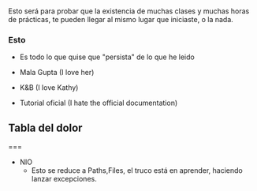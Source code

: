 #
  Esto será para probar que la existencia de muchas clases y muchas horas de prácticas, te pueden llegar al mismo lugar que iniciaste, o la nada.

### Esto

  * Es todo lo que quise que "persista" de lo que he leido
 
  * Mala Gupta (I love her)
  * K&B (I love Kathy)
  * Tutorial oficial (I hate the official documentation)
  

## Tabla del dolor
===
* NIO
  * Esto se reduce a Paths,Files, el truco está en aprender, haciendo lanzar excepciones. 
